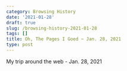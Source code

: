 ```yaml
---
category: Browsing History
date: '2021-01-28'
draft: true
slug: /browsing-history-2021-01-28
tags: []
title: Oh, The Pages I Goed ~ Jan. 28, 2021
type: post
---
```



My trip around the web - Jan. 28, 2021